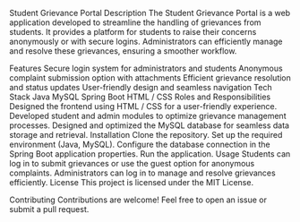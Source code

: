 Student Grievance Portal
Description
The Student Grievance Portal is a web application developed to streamline the handling of grievances from students. It provides a platform for students to raise their concerns anonymously or with secure logins. Administrators can efficiently manage and resolve these grievances, ensuring a smoother workflow.

Features
Secure login system for administrators and students
Anonymous complaint submission option with attachments
Efficient grievance resolution and status updates
User-friendly design and seamless navigation
Tech Stack
Java
MySQL
Spring Boot
HTML / CSS
Roles and Responsibilities
Designed the frontend using HTML / CSS for a user-friendly experience.
Developed student and admin modules to optimize grievance management processes.
Designed and optimized the MySQL database for seamless data storage and retrieval.
Installation
Clone the repository.
Set up the required environment (Java, MySQL).
Configure the database connection in the Spring Boot application properties.
Run the application.
Usage
Students can log in to submit grievances or use the guest option for anonymous complaints.
Administrators can log in to manage and resolve grievances efficiently.
License
This project is licensed under the MIT License.

Contributing
Contributions are welcome! Feel free to open an issue or submit a pull request.
